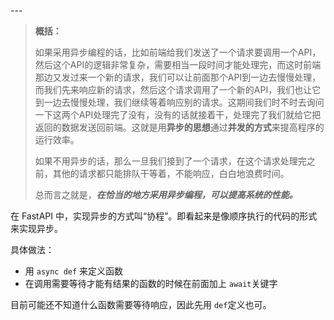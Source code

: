 <span id="20250112081558-578wqkl" style="display: none;"></span>---

> **概括：**
>
> 如果采用异步编程的话，比如前端给我们发送了一个请求要调用一个API，然后这个API的逻辑非常复杂，需要相当一段时间才能处理完，而这时前端那边又发过来一个新的请求，我们可以让前面那个API到一边去慢慢处理，而我们先来响应新的请求，然后这个请求调用了一个新的API，我们也让它到一边去慢慢处理，我们继续等着响应别的请求。这期间我们时不时去询问一下这两个API处理完了没有，没有的话就接着干，处理完了我们就给它把返回的数据发送回前端。这就是用**异步的思想**通过**并发的方式**来提高程序的运行效率。
>
> 如果不用异步的话，那么一旦我们接到了一个请求，在这个请求处理完之前，其他的请求都只能排队干等着，不能响应，白白地浪费时间。
>
> 总而言之就是，***在恰当的地方采用异步编程，可以提高系统的性能。***

在 FastAPI 中，实现异步的方式叫“协程”。即看起来是像顺序执行的代码的形式来实现异步。

具体做法：

* 用 `async def`​ 来定义函数
* 在调用需要等待才能有结果的函数的时候在前面加上 `await`​ 关键字

目前可能还不知道什么函数需要等待响应，因此先用 `def`​ 定义也可。
